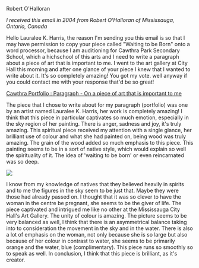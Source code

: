 Robert O'Halloran

<i>I received this email in 2004 from Robert O'Halloran of Mississauga, Ontario, Canada</i>

 
Hello Lauralee K. Harris, the reason I'm  sending you this email is so that I may have permission to copy your piece  called "Waiting to be Born" onto a word processor, because I am auditioning  for Cawthra Park Secondary School, which a hichschool of this arts and I  need to write a paragraph about a piece of art that is important to me. I  went to the art gallery at City Hall this morning and after one glance of  your piece I knew that I wanted to write about it. It's so completely  amazing! You got my vote. well anyway if you could contact me with your  response that'd be so great!

<u>Cawthra Portfolio : Paragraph - On a piece of art that is important to me</u>

The piece that I chose to write about for my paragraph (portfolio) was one by an artist named Lauralee K. Harris, her work is completely amazing! I think that this piece in particular captivates so much emotion, especially in the sky region of her painting. There is anger, sadness and joy, it's truly amazing. This spiritual piece received my attention with a single glance, her brilliant use of colour and what she had painted on, being wood was truly amazing. The grain of the wood added so much emphasis to this piece. This painting seems to be in a sort of native style, which would explain so well the spirituality of it. The idea of 'waiting to be born' or even reincarnated was so deep.

<img src='images/2001images/waiting.jpg'>

I know from my knowledge of natives that they believed heavily in spirits and to me the figures in the sky seem to be just that. Maybe they were those had already passed on. I thought that it was so clever to have the woman in the centre be pregnant, she seems to be the giver of life. The piece captivated and intrigued me like no other at the Mississauga City Hall's Art Gallery. The unity of colour is amazing. The picture seems to be very balanced as well, I think that there is an asymmetrical balance taking into to consideration the movement in the sky and in the water. There is also a lot of emphasis on the woman, not only because she is so large but also because of her colour in contrast to water, she seems to be primarily orange and the water, blue (complimentary). This piece runs so smoothly so to speak as well. In conclusion, I think that this piece is brilliant, as it's creator. 





